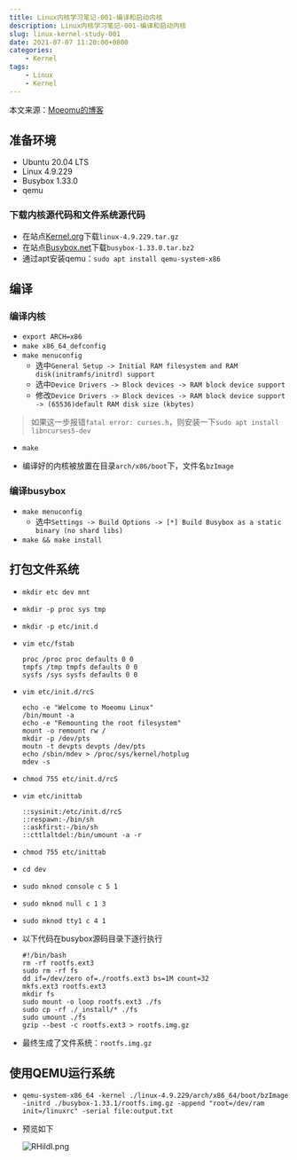 ```yaml
---
title: Linux内核学习笔记-001-编译和启动内核
description: Linux内核学习笔记-001-编译和启动内核
slug: linux-kernel-study-001
date: 2021-07-07 11:20:00+0800
categories:
    - Kernel
tags:
    - Linux
    - Kernel
---
```


本文来源：[Moeomu的博客](/p/linux-kernel-study-001/)

## 准备环境

- Ubuntu 20.04 LTS
- Linux 4.9.229
- Busybox 1.33.0
- qemu

### 下载内核源代码和文件系统源代码

- 在站点[Kernel.org](https://www.kernel.org)下载`linux-4.9.229.tar.gz`
- 在站点[Busybox.net](https://www.busybox.net/downloads)下载`busybox-1.33.0.tar.bz2`
- 通过apt安装qemu：`sudo apt install qemu-system-x86`

## 编译

### 编译内核

- `export ARCH=x86`
- `make x86_64_defconfig`
- `make menuconfig`
  - 选中`General Setup -> Initial RAM filesystem and RAM disk(initramfs/initrd) support`
  - 选中`Device Drivers -> Block devices -> RAM block device support`
  - 修改`Device Drivers -> Block devices -> RAM block device support -> (65536)default RAM disk size (kbytes)`

> 如果这一步报错`fatal error: curses.h`，则安装一下`sudo apt install libncurses5-dev`

- `make`

- 编译好的内核被放置在目录`arch/x86/boot`下，文件名`bzImage`

### 编译busybox

- `make menuconfig`
  - 选中`Settings -> Build Options -> [*] Build Busybox as a static binary (no shard libs)`
- `make && make install`

## 打包文件系统

- `mkdir etc dev mnt`
- `mkdir -p proc sys tmp`
- `mkdir -p etc/init.d`
- `vim etc/fstab`
  
  ```text
  proc /proc proc defaults 0 0
  tmpfs /tmp tmpfs defaults 0 0
  sysfs /sys sysfs defaults 0 0
  ```

- `vim etc/init.d/rcS`

  ```shell
  echo -e "Welcome to Moeomu Linux"
  /bin/mount -a
  echo -e "Remounting the root filesystem"
  mount -o remount rw /
  mkdir -p /dev/pts
  moutn -t devpts devpts /dev/pts
  echo /sbin/mdev > /proc/sys/kernel/hotplug
  mdev -s
  ```

- `chmod 755 etc/init.d/rcS`
- `vim etc/inittab`
  
  ```text
  ::sysinit:/etc/init.d/rcS
  ::respawn:-/bin/sh
  ::askfirst:-/bin/sh
  ::cttlaltdel:/bin/umount -a -r
  ```

- `chmod 755 etc/inittab`
- `cd dev`
- `sudo mknod console c 5 1`
- `sudo mknod null c 1 3`
- `sudo mknod tty1 c 4 1`

- 以下代码在busybox源码目录下逐行执行
  
  ```shell
  #!/bin/bash
  rm -rf rootfs.ext3
  sudo rm -rf fs
  dd if=/dev/zero of=./rootfs.ext3 bs=1M count=32
  mkfs.ext3 rootfs.ext3
  mkdir fs
  sudo mount -o loop rootfs.ext3 ./fs
  sudo cp -rf ./_install/* ./fs
  sudo umount ./fs
  gzip --best -c rootfs.ext3 > rootfs.img.gz

  ```

- 最终生成了文件系统：`rootfs.img.gz`

## 使用QEMU运行系统

- `qemu-system-x86_64 -kernel ./linux-4.9.229/arch/x86_64/boot/bzImage -initrd ./busybox-1.33.1/rootfs.img.gz -append "root=/dev/ram init=/linuxrc" -serial file:output.txt`

- 预览如下

  ![RHildI.png](https://z3.ax1x.com/2021/07/07/RHildI.png)
